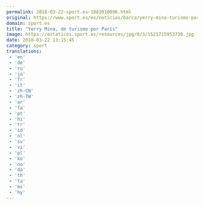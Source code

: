 ```yaml
---
permalink: 2018-03-22-sport.es-1882010096.html
original: https://www.sport.es/es/noticias/barca/yerry-mina-turismo-por-paris-6707972?utm_source=rss-noticias&utm_medium=feed&utm_campaign=barca
domain: sport.es
title: "Yerry Mina, de turismo por París"
image: https://estaticos.sport.es/resources/jpg/0/3/1521715953730.jpg
date: 2018-03-22 13:15:45
category: sport
translations: 
 - 'en'
 - 'de'
 - 'ru'
 - 'ja'
 - 'fr'
 - 'it'
 - 'zh-CN'
 - 'zh-TW'
 - 'ar'
 - 'fa'
 - 'pt'
 - 'hi'
 - 'tr'
 - 'id'
 - 'nl'
 - 'sv'
 - 'vi'
 - 'pl'
 - 'ko'
 - 'no'
 - 'da'
 - 'th'
 - 'ta'
 - 'ms'
 - 'hy'
---
```


